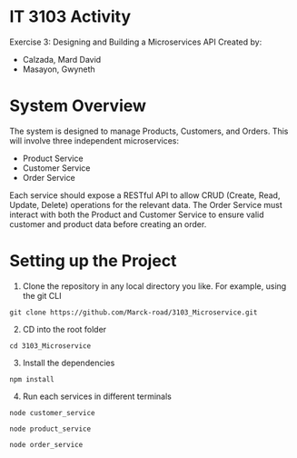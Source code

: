 # IT 3103 Activity
Exercise 3: Designing and Building a Microservices API
Created by:
- Calzada, Mard David
- Masayon, Gwyneth

# System Overview
The system is designed to manage Products, Customers, and Orders. This will involve three independent microservices:
- Product Service
- Customer Service
- Order Service

Each service should expose a RESTful API to allow CRUD (Create, Read, Update, Delete) operations for the relevant data.
The Order Service must interact with both the Product and Customer Service to ensure valid customer and product data before creating an order.

# Setting up the Project
1. Clone the repository in any local directory you like. For example, using the git CLI
```
git clone https://github.com/Marck-road/3103_Microservice.git
```
2. CD into the root folder
```
cd 3103_Microservice
```
3. Install the dependencies
```
npm install
```
4. Run each services in different terminals
```
node customer_service
```
```
node product_service
```
```
node order_service
```

